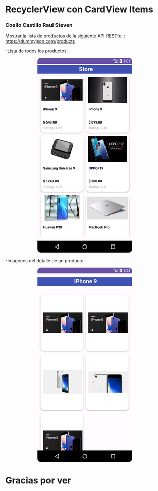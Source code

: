 # RecyclerView con CardView Items
### Coello Castillo Raul Steven
Mostrar la lista de productos de la siguiente API RESTful : https://dummyjson.com/products


-Lista de todos los productos:
<p align="center">
<img  src="Capturas/Screenshot_20230717_180154.png" width="300px" />
</p>

-Imagenes del detalle de un producto:
<p align="center">
<img  src="Capturas/Screenshot_20230717_180222.png" width="300px" />
</p>


# Gracias por ver




